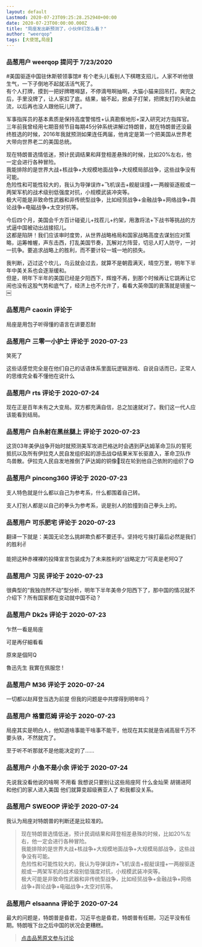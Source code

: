 ```yaml
---
layout: default
Lastmod: 2020-07-23T09:25:28.252940+00:00
date: 2020-07-23T00:00:00.000Z
title: "局座发出新预测了，小伙伴们怎么看？"
author: "weerqop"
tags: [大使馆,局座]
---
```



### 品葱用户 **weerqop** 提问于 7/23/2020
    
#美国驱逐中国驻休斯顿领事馆# 有个老头儿看别人下棋瞎支招儿，人家不听他很生气，一下子倒地不起就活活气死了。  
有个人打牌，摸到一把好牌瞎嘚瑟，不停滴甩啊抽啊，大猫小猫来回吊打。爽完之后，手里没牌了，让人家扣了底。结果，输不起，掀桌子打架，把牌友打的头破血流，以后再也没人跟他玩儿牌了。  
  
军事指挥员的基本素质是保持高度警惕性+认真勘察地形+深入研究对方指挥官。  
三年前我曾经用七期音频节目每期45分钟系统讲解过特朗普，就在特朗普还没最终胜选的时候，2016年我就预测如果连任两届，他肯定是第一个把美国从世界老大带向世界老二的美国总统。  
  
现在特朗普选情低迷，预计民调结果和拜登相差悬殊的时候，比如20%左右，他一定会进行各种冒险。  
我能排除的是世界大战+核战争+大规模地面战争+大规模局部战争，这些战争没有可能。  
危险性和可能性较大的，我认为导弹误炸+飞机误击+舰艇误撞+一两艘驱逐舰或一两架军机的战术级别低强度对抗，小规模武装冲突等。  
极大可能是非致命性武器和非传统型战争，比如经贸战争+金融战争+网络战争+舆论战争+电磁战争+太空对抗等。  
  
今后四个月，美国会千方百计碰瓷儿+找茬儿+约架，用激将法+下战书等挑战的方式逼中国被动出战接招儿。  
这都是陷阱！我们应该审时度势，从世界战略格局和国家战略高度去谋划应对策略，运筹帷幄，声东击西，打乱美国节奏，瓦解对方阵营，切忌人盯人防守，一对一抗争。要追求战略上的胜利，而不要计较一城一地的损失。  
  
我判断，迈过这个坎儿，乌云就会过去，就算不是朝霞满天，晴空万里，明年下半年中美关系也会逐渐缓和。  
但是，明年下半年的美国已经是夕阳西下，辉煌不再，到那个时候再让它跳再让它闹也没有这股气势和底气了，经济上也不允许了，看看大英帝国的衰落就是镜鉴～  
￼
    
                

### 品葱用户 **caoxin** 评论于 
        
局座是用包子听得懂的语言在讲要忍耐
        
                

### 品葱用户 **三零一小护士** 评论于 2020-07-23
        
笑死了  
  
这些话感觉完全是在他们自己的话语体系里面玩逻辑游戏、自说自话而已，正常人的思维完全看不懂他在说什么
        
                

### 品葱用户 **rts** 评论于 2020-07-24
        
现在正是百年未有之大变局。双方都充满自信，总之加速就对了。我们这一代人应该能看到结局。
        
                

### 品葱用户 **白糸射在黑丝腿上** 评论于 2020-07-23
        
这货03年美伊战争开始时就预测美军攻进巴格达时会遇到萨达姆革命卫队的誓死抵抗以及所有伊拉克人民自发组织起的游击战😋结果米军长驱直入，革命卫队作鸟兽散。伊拉克人民自发地推倒了萨达姆的铜像🤗现在轮到他自己依附的组织了😋
        
                

### 品葱用户 **pincong360** 评论于 2020-07-23
        
支人特色就是什么都以自己为参考系，什么都围着自己转。  
  
支人打别人都是以自己的拳头为参考系，说是别人的脸撞到自己拳头上的。
        
                

### 品葱用户 **可乐肥宅** 评论于 2020-07-23
        
翻译一下就是：美国无论怎么挑衅欺负都不要还手。坚持吃亏挨打最后必然是我们的胜利✌  
  
能把这种赤裸裸的投降宣言包装成为了未来胜利的“战略定力”可真是老阿Q了
        
                

### 品葱用户 **习民** 评论于 2020-07-23
        
很典型的“我独岿然不动”型分析，明年下半年美帝夕阳西下了，那中国的情况就不介绍下？所有国家都在变动就中国不动？
        
                

### 品葱用户 **Dk2s** 评论于 2020-07-23
        
乍然一看是局座  
  
可是再仔細看看  
  
原來是個阿Q  
  
魯迅先生 我實在佩服您 !
        
                

### 品葱用户 **M36** 评论于 2020-07-24
        
一切都以赵拜登当选为前提 但我的问题是中共撑得到明年吗？
        
                

### 品葱用户 **格雷厄姆** 评论于 2020-07-23
        
局座其实是明白人，他知道啥事能干啥事不能干，他现在其实就是告诫高层千万不要头铁，不然就完了。  
  
至于听不听那就不是他能决定的了……
        
                

### 品葱用户 **小鱼不是小余** 评论于 2020-07-24
        
先说我没看他说的啥啊 不用看 我想说只要别让这些局座阿 什么金灿荣 胡锡进阿 和他们的家人进入美国 他们就算变超级赛亚人了 和我都没关系。
        
                

### 品葱用户 **SWEOOP** 评论于 2020-07-24
        
我认为局座对特朗普的判断还是比较准的。  
  

> 现在特朗普选情低迷，预计民调结果和拜登相差悬殊的时候，比如20%左右，他一定会进行各种冒险。  
> 我能排除的是世界大战+核战争+大规模地面战争+大规模局部战争，这些战争没有可能。  
> 危险性和可能性较大的，我认为导弹误炸+飞机误击+舰艇误撞+一两艘驱逐舰或一两架军机的战术级别低强度对抗，小规模武装冲突等。  
> 极大可能是非致命性武器和非传统型战争，比如经贸战争+金融战争+网络战争+舆论战争+电磁战争+太空对抗等。
        
                

### 品葱用户 **elsaanna** 评论于 2020-07-24
        
最大的问题是，特朗普是昏君，习近平也是昏君，特朗普有任期，习近平没有任期。特朗哦下台之后中国的状况会更糟糕。
        
                





> [点击品葱原文参与讨论](https://pincong.rocks/question/28867)


